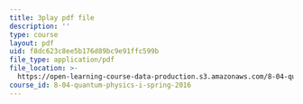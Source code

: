 ```yaml
---
title: 3play pdf file
description: ''
type: course
layout: pdf
uid: f8dc623c8ee5b176d89bc9e91ffc599b
file_type: application/pdf
file_location: >-
  https://open-learning-course-data-production.s3.amazonaws.com/8-04-quantum-physics-i-spring-2016/f8dc623c8ee5b176d89bc9e91ffc599b_gMHkf-107Sw.pdf
course_id: 8-04-quantum-physics-i-spring-2016
---
```

